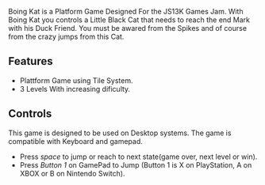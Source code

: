 Boing Kat is a Platform Game Designed For the JS13K Games Jam. With Boing Kat you controls a Little Black Cat that needs to reach the end Mark with his Duck Friend. You must be awared from the Spikes and of course from the crazy jumps from this Cat.

## Features

* Plattform Game using Tile System.
* 3 Levels With increasing dificulty.

## Controls

This game is designed to be used on Desktop systems. The game is compatible with Keyboard and gamepad.

* Press _space_ to jump or reach to next state(game over, next level or win).
* Press _Button 1_ on GamePad to Jump (Button 1 is X on PlayStation, A on XBOX or B on Nintendo Switch).